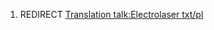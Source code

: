 1.  REDIRECT [Translation talk:Electrolaser
    txt/pl](Translation_talk:Electrolaser_txt/pl "wikilink")